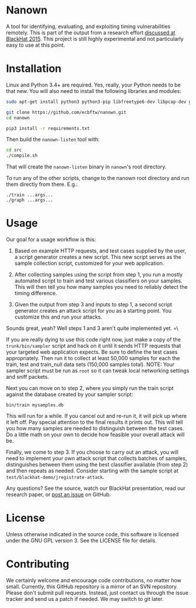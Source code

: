 # Nanown

A tool for identifying, evaluating, and exploiting timing
vulnerabilities remotely.  This is part of the output from a research
effort [discussed at BlackHat 2015](https://www.blackhat.com/us-15/briefings.html#web-timing-attacks-made-practical).
This project is still highly experimental and not particularly easy to
use at this point.

# Installation

Linux and Python 3.4+ are required.  Yes, really, your Python needs to
be that new.  You will also need to install the following libraries and modules:

```bash
sudo apt-get install python3 python3-pip libfreetype6-dev libpcap-dev gcc python3-dev

git clone https://github.com/ecbftw/nanown.git
cd nanown

pip3 install -r requirements.txt
```

Then build the `nanown-listen` tool with:
```bash
cd src 
./compile.sh
```

That will create the `nanown-listen` binary in `nanown`'s root directory.

To run any of the other scripts, change to the nanown root directory
and run them directly from there.  E.g.:
```
./train ...args...
./graph ...args...
```


# Usage

Our goal for a usage workflow is this:

1. Based on example HTTP requests, and test cases supplied by the user,
   a script generator creates a new script.  This new script serves
   as the sample collection script, customized for your web
   application.

2. After collecting samples using the script from step 1, you run a
   mostly automated script to train and test various classifiers on your
   samples.  This will then tell you how many samples you need to
   reliably detect the timing difference.

3. Given the output from step 3 and inputs to step 1, a second script
   generator creates an attack script for you as a starting point.  You
   customize this and run your attacks.

Sounds great, yeah?  Well steps 1 and 3 aren't quite implemented yet. =\

If you are really dying to use this code right now, just make a copy of
the `trunk/bin/sampler` script and hack on it until it sends HTTP requests
that your targeted web application expects.  Be sure to define the test
cases appropriately.  Then run it to collect at least
50,000 samples for each the train, test and train_null data sets
(150,000 samples total).  NOTE: Your sampler script must be run as `root`
so it can tweak local networking settings and sniff packets.

Next you can move on to step 2, where you simply run the train script
against the database created by your sampler script:
```
bin/train mysamples.db
```
This will run for a while.  If you cancel out and re-run it, it will
pick up where it left off.  Pay special attention to the final results
it prints out.  This will tell you how many samples are needed to
distinguish between the test cases.  Do a little math on your own to
decide how feasible your overall attack will be.

Finally, we come to step 3.  If you choose to carry out an attack, you
will need to implement your own attack script that collects batches of
samples, distinguishes between them using the best classifier available
(from step 2) and then repeats as needed.  Consider starting with the
sample script at `test/blackhat-demo/jregistrate-attack`.

Any questions?  See the source, watch our BlackHat presentation, read
our research paper, or [post an issue](https://github.com/ecbftw/nanown/issues) on GitHub.


# License

Unless otherwise indicated in the source code, this software is licensed
under the GNU GPL version 3.  See the LICENSE file for details.


# Contributing

We certainly welcome and encourage code contributions, no matter how
small. Currently, this GitHub repository is a mirror of an SVN
repository. Please don't submit pull requests.  Instead, just contact us
through the issue tracker and send us a patch if needed.  We may switch
to git later.
